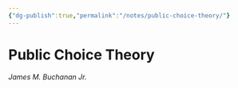 ```yaml
---
{"dg-publish":true,"permalink":"/notes/public-choice-theory/"}
---
```



# Public Choice Theory
_James M. Buchanan Jr._